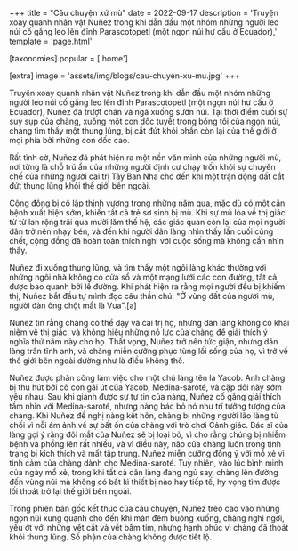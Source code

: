 +++
title = "Câu chuyện xứ mù"
date = 2022-09-17
description = 'Truyện  xoay quanh nhân vật Nuñez trong khi dẫn đầu một nhóm những người leo núi cố gắng leo lên đỉnh Parascotopetl (một ngọn núi hư cấu ở Ecuador),'
template = 'page.html'

[taxonomies]
popular = ['home']

[extra]
image = 'assets/img/blogs/cau-chuyen-xu-mu.jpg'
+++

Truyện  xoay quanh nhân vật Nuñez trong khi dẫn đầu một nhóm những người leo núi cố gắng leo lên đỉnh Parascotopetl (một ngọn núi hư cấu ở Ecuador), Nuñez đã trượt chân và ngã xuống sườn núi. Tại thời điểm cuối sự suy sụp của chàng, xuống một con dốc tuyết trong bóng tối của ngọn núi, chàng tìm thấy một thung lũng, bị cắt đứt khỏi phần còn lại của thế giới ở mọi phía bởi những con dốc cao.

Rất tình cờ, Nuñez đã phát hiện ra một nền văn minh của những người mù, nơi từng là chỗ trú ẩn của những người định cư chạy trốn khỏi sự chuyên chế của những người cai trị Tây Ban Nha cho đến khi một trận động đất cắt đứt thung lũng khỏi thế giới bên ngoài.

Cộng đồng bị cô lập thịnh vượng trong những năm qua, mặc dù có một căn bệnh xuất hiện sớm, khiến tất cả trẻ sơ sinh bị mù. Khi sự mù lòa về thị giác từ từ lan rộng trãi qua mười lăm thế hệ, các giác quan còn lại của mọi người dân trở nên nhạy bén, và đến khi người dân làng nhìn thấy lần cuối cùng chết, cộng đồng đã hoàn toàn thích nghi với cuộc sống mà không cần nhìn thấy.

Nuñez đi xuống thung lũng, và tìm thấy một ngôi làng khác thường với những ngôi nhà không có cửa sổ và một mạng lưới các con đường, tất cả được bao quanh bởi lề đường. Khi phát hiện ra rằng mọi người đều bị khiếm thị, Nuñez bắt đầu tự mình đọc câu thần chú: "Ở vùng đất của người mù, người đàn ông chột mắt là Vua".[a]

Nuñez tin rằng chàng có thể dạy và cai trị họ, nhưng dân làng không có khái niệm về thị giác, và không hiểu những nỗ lực của chàng để giải thích ý nghĩa thứ năm này cho họ. Thất vọng, Nuñez trở nên tức giận, nhưng dân làng trấn tĩnh anh, và chàng miễn cưỡng phục tùng lối sống của họ, vì trở về thế giới bên ngoài dường như là điều không thể.

Nuñez được phân công làm việc cho một chủ làng tên là Yacob. Anh chàng bị thu hút bởi cô con gái út của Yacob, Medina-saroté, và cặp đôi này sớm yêu nhau. Sau khi giành được sự tự tin của nàng, Nuñez cố gắng giải thích tầm nhìn với Medina-saroté, nhưng nàng bác bỏ nó như trí tưởng tượng của chàng. Khi Nuñez đề nghị nàng kết hôn, chàng bị những người lão làng từ chối vì nỗi ám ảnh về sự bất ổn của chàng với trò chơi Cảnh giác. Bác sĩ của làng gợi ý rằng đôi mắt của Nuñez sẽ bị loại bỏ, vì cho rằng chúng bị nhiễm bệnh và phồng lên rất nhiều, và vì điều này, não của chàng luôn trong tình trạng bị kích thích và mất tập trung. Nuñez miễn cưỡng đồng ý với mổ xẻ vì tình cảm của chàng dành cho Medina-saroté. Tuy nhiên, vào lúc bình minh của ngày mổ xẻ, trong khi tất cả dân làng đang ngủ say, chàng lên đường đến vùng núi mà không có bất kì thiết bị nào hay tiếp tế, hy vọng tìm được lối thoát trở lại thế giới bên ngoài.

Trong phiên bản gốc kết thúc của câu chuyện, Nuñez trèo cao vào những ngọn núi xung quanh cho đến khi màn đêm buông xuống, chàng nghỉ ngơi, yếu ớt với những vết cắt và vết bầm tím, nhưng hạnh phúc vì chàng đã thoát khỏi thung lũng. Số phận của chàng không được tiết lộ.